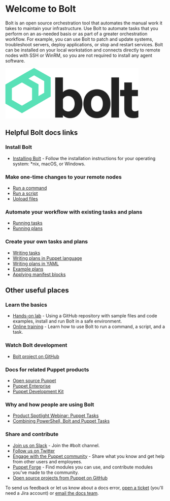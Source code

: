 # Welcome to Bolt

Bolt is an open source orchestration tool that automates the manual work it takes to maintain your infrastructure. Use Bolt to automate tasks that you perform on an as-needed basis or as part of a greater orchestration workflow. For example, you can use Bolt to patch and update systems, troubleshoot servers, deploy applications, or stop and restart services. Bolt can be installed on your local workstation and connects directly to remote nodes with SSH or WinRM, so you are not required to install any agent software.

<img src="bolt-logo-dark.png" width="420" />

## Helpful Bolt docs links

### Install Bolt
+ [Installing Bolt](bolt_installing.md#) - Follow the installation instructions for your operating system: *nix, macOS, or Windows.<br/>

### Make one-time changes to your remote nodes
+ [Run a command](running_bolt_commands.md#)
+ [Run a script](running_bolt_commands.md#)
+ [Upload files](running_bolt_commands.md#)

### Automate your workflow with existing tasks and plans
+ [Running tasks](bolt_running_tasks.md#)
+ [Running plans](bolt_running_plans.md#)

### Create your own tasks and plans
+ [Writing tasks](writing_tasks.md#)
+ [Writing plans in Puppet language](writing_plans.md#)
+ [Writing plans in YAML](writing_yaml_plans.md#)
+ [Example plans](writing_plans.md#)
+ [Applying manifest blocks](applying_manifest_blocks.md#)

## Other useful places

### Learn the basics
+ [Hands-on lab](https://puppetlabs.github.io/bolt/) - Using a GitHub repository with sample files and code examples, install and run Bolt in a safe environment.
+ [Online training](https://learn.puppet.com/course/puppet-orchestration-bolt-and-tasks?_ga=2.158319738.1526297716.1533055277-261802629.1531434605) - Learn how to use Bolt to run a command, a script, and a task.
 
### Watch Bolt development
+ [Bolt project on GitHub](https://github.com/puppetlabs/bolt)

### Docs for related Puppet products
+ [Open source Puppet](https://puppet.com/docs/puppet/latest/index.html)
+ [Puppet Enterprise](https://puppet.com/docs/pe/latest/pe_user_guide.html)
+ [Puppet Development Kit](https://puppet.com/docs/pdk/latest/pdk.html)

### Why and how people are using Bolt
+ [Product Spotlight Webinar: Puppet Tasks](https://puppet.com/resources/webinar/product-spotlight-webinar-puppet-taskstm)
+ [Combining PowerShell, Bolt and Puppet Tasks](https://puppet.com/blog/combining-powershell-bolt-and-puppet-tasks-part-1)

### Share and contribute
+ [Join us on Slack](https://slack.puppet.com/) - Join the \#bolt channel.
+ [Follow us on Twitter](https://twitter.com/puppetize/)
+ [Engage with the Puppet community](https://puppet.com/community) - Share what you know and get help from other users and employees.
+ [Puppet Forge](https://forge.puppet.com) - Find modules you can use, and contribute modules you've made to the community.
+ [Open source projects from Puppet on GitHub](https://github.com/puppetlabs/)

To send us feedback or let us know about a docs error, [open a ticket](https://tickets.puppetlabs.com/browse/DOCUMENT/?selectedTab=com.atlassian.jira.jira-projects-plugin:summary-panel) \(you'll need a Jira account\) or [email the docs team](mailto:docs@puppet.com).

